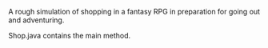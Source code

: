 A rough simulation of shopping in a fantasy RPG in preparation for going out and adventuring.

Shop.java contains the main method.
